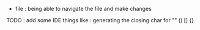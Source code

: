 

- file : being able to navigate the file and make changes


TODO : add some IDE things like :
    generating the closing char for "" () [] {} 



